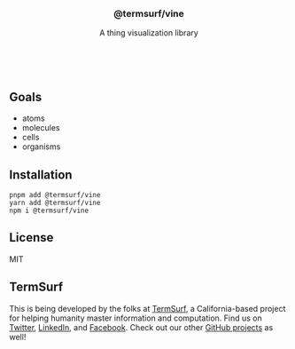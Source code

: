 <br/>
<br/>
<br/>
<br/>
<br/>
<br/>
<br/>

<h3 align='center'>@termsurf/vine</h3>
<p align='center'>
  A thing visualization library
</p>

<br/>
<br/>
<br/>

## Goals

- atoms
- molecules
- cells
- organisms

## Installation

```
pnpm add @termsurf/vine
yarn add @termsurf/vine
npm i @termsurf/vine
```

## License

MIT

## TermSurf

This is being developed by the folks at [TermSurf](https://term.surf), a
California-based project for helping humanity master information and
computation. Find us on [Twitter](https://twitter.com/termsurf),
[LinkedIn](https://www.linkedin.com/company/termsurf), and
[Facebook](https://www.facebook.com/termsurf). Check out our other
[GitHub projects](https://github.com/termsurf) as well!
